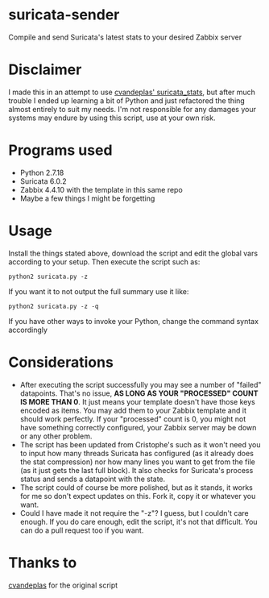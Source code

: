 # suricata-sender
Compile and send Suricata's latest stats to your desired Zabbix server

# Disclaimer
I made this in an attempt to use [cvandeplas' suricata_stats](https://github.com/cvandeplas/suricata_stats), but after much trouble I ended up learning a bit of Python and just refactored the thing almost entirely to suit my needs. I'm not responsible for any damages your systems may endure by using this script, use at your own risk.

# Programs used
* Python 2.7.18
* Suricata 6.0.2
* Zabbix 4.4.10 with the template in this same repo
* Maybe a few things I might be forgetting

# Usage
Install the things stated above, download the script and edit the global vars according to your setup. Then execute the script such as:

    python2 suricata.py -z
    
If you want it to not output the full summary use it like:

    python2 suricata.py -z -q
    
If you have other ways to invoke your Python, change the command syntax accordingly

# Considerations
* After executing the script successfully you may see a number of "failed" datapoints. That's no issue, __AS LONG AS YOUR "PROCESSED" COUNT IS MORE THAN 0__. It just means your template doesn't have those keys encoded as items. You may add them to your Zabbix template and it should work perfectly. If your "processed" count is 0, you might not have something correctly configured, your Zabbix server may be down or any other problem.
* The script has been updated from Cristophe's such as it won't need you to input how many threads Suricata has configured (as it already does the stat compression) nor how many lines you want to get from the file (as it just gets the last full block). It also checks for Suricata's process status and sends a datapoint with the state.
* The script could of course be more polished, but as it stands, it works for me so don't expect updates on this. Fork it, copy it or whatever you want.
* Could I have made it not require the "-z"? I guess, but I couldn't care enough. If you do care enough, edit the script, it's not that difficult. You can do a pull request too if you want.

# Thanks to
[cvandeplas](https://github.com/cvandeplas) for the original script

